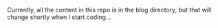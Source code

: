 Currently, all the content in this repo is in the blog directory, but that will change shortly when I start coding...
